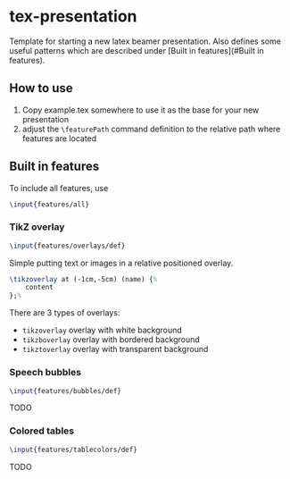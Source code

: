 tex-presentation
================

Template for starting a new latex beamer presentation.
Also defines some useful patterns which are described under [Built in features](#Built in features).

## How to use

1. Copy example.tex somewhere to use it as the base for your new presentation
2. adjust the `\featurePath` command definition to the relative path where features are located

## Built in features

To include all features, use

```tex
\input{features/all}
```

### TikZ overlay

```tex
\input{features/overlays/def}
```

Simple putting text or images in a relative positioned overlay.

```tex
\tikzoverlay at (-1cm,-5cm) (name) {%
	content
};%
```

There are 3 types of overlays:
- `tikzoverlay` overlay with white background
- `tikzboverlay` overlay with bordered background
- `tikztoverlay` overlay with transparent background

### Speech bubbles

```tex
\input{features/bubbles/def}
```

TODO

### Colored tables

```tex
\input{features/tablecolors/def}
```

TODO
